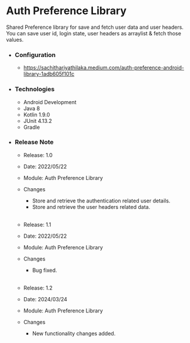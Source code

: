 # Auth Preference Library

Shared Preference library for save and fetch user data and user headers. You can save user id, login state, user headers as arraylist & fetch those values. 

* ### Configuration
  * https://sachithariyathilaka.medium.com/auth-preference-android-library-1adb605f101c

* ### Technologies
  * Android Development
  * Java 8
  * Kotlin 1.9.0
  * JUnit 4.13.2
  * Gradle

* ### Release Note

  * Release: 1.0
  * Date: 2022/05/22
  * Module: Auth Preference Library
  * Changes
    * Store and retrieve the authentication related user details.
    * Store and retrieve the user headers related data. <br><br>
    
  * Release: 1.1
  * Date: 2022/05/22
  * Module: Auth Preference Library
  * Changes
    * Bug fixed. <br><br>
    
  * Release: 1.2
  * Date: 2024/03/24
  * Module: Auth Preference Library
  * Changes
    * New functionality changes added.

